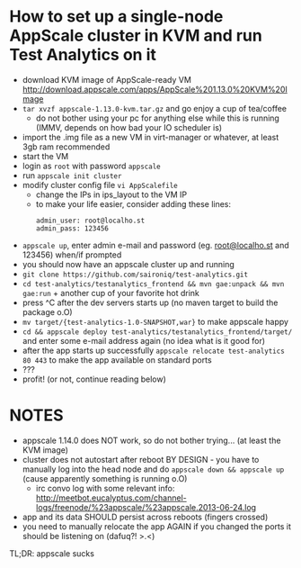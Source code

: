 How to set up a single-node AppScale cluster in KVM and run Test Analytics on it
================================================================================

* download KVM image of AppScale-ready VM http://download.appscale.com/apps/AppScale%201.13.0%20KVM%20Image
* `tar xvzf appscale-1.13.0-kvm.tar.gz` and go enjoy a cup of tea/coffee
  * do not bother using your pc for anything else while this is running (IMMV, depends on how bad your IO scheduler is)
* import the .img file as a new VM in virt-manager or whatever, at least 3gb ram recommended
* start the VM
* login as `root` with password `appscale`
* run `appscale init cluster`
* modify cluster config file `vi AppScalefile`
  * change the IPs in ips_layout to the VM IP
  * to make your life easier, consider adding these lines:
    ```
    admin_user: root@localho.st
    admin_pass: 123456
    ```
* `appscale up`, enter admin e-mail and password (eg. root@localho.st and 123456) when/if prompted
* you should now have an appscale cluster up and running
* `git clone https://github.com/saironiq/test-analytics.git`
* `cd test-analytics/testanalytics_frontend && mvn gae:unpack && mvn gae:run` + another cup of your favorite hot drink
* press ^C after the dev servers starts up (no maven target to build the package o.O)
* `mv target/{test-analytics-1.0-SNAPSHOT,war}` to make appscale happy
* `cd && appscale deploy test-analytics/testanalytics_frontend/target/` and enter some e-mail address again (no idea what is it good for)
* after the app starts up successfully `appscale relocate test-analytics 80 443` to make the app available on standard ports
* ???
* profit! (or not, continue reading below)


NOTES
=====
* appscale 1.14.0 does NOT work, so do not bother trying... (at least the KVM image)
* cluster does not autostart after reboot BY DESIGN - you have to manually log into the head node and do `appscale down && appscale up` (cause apparently something is running o.O)
  * irc convo log with some relevant info: http://meetbot.eucalyptus.com/channel-logs/freenode/%23appscale/%23appscale.2013-06-24.log
* app and its data SHOULD persist across reboots (fingers crossed)
* you need to manually relocate the app AGAIN if you changed the ports it should be listening on (dafuq?! >.<)

TL;DR: appscale sucks
